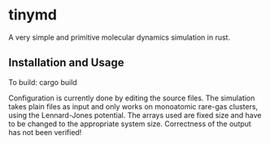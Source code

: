 # tinymd
A very simple and primitive molecular dynamics simulation in rust.

## Installation and Usage
To build:
    cargo build

Configuration is currently done by editing the source files. The simulation takes plain files as input and only works on monoatomic rare-gas clusters, using the Lennard-Jones potential. The arrays used are fixed size and have to be changed to the appropriate system size. Correctness of the output has not been verified!
